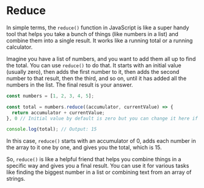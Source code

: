 # Reduce

In simple terms, the `reduce()` function in JavaScript is like a super handy tool that helps you take a bunch of things (like numbers in a list) and combine them into a single result. It works like a running total or a running calculator.

Imagine you have a list of numbers, and you want to add them all up to find the total. You can use `reduce()` to do that. It starts with an initial value (usually zero), then adds the first number to it, then adds the second number to that result, then the third, and so on, until it has added all the numbers in the list. The final result is your answer.

``` javascript
const numbers = [1, 2, 3, 4, 5];

const total = numbers.reduce((accumulator, currentValue) => {
  return accumulator + currentValue;
}, 0 // Initial value by default is zero but you can change it here if you want);

console.log(total); // Output: 15
```

In this case, `reduce()` starts with an accumulator of 0, adds each number in the array to it one by one, and gives you the total, which is 15.

So, `reduce()` is like a helpful friend that helps you combine things in a specific way and gives you a final result. You can use it for various tasks like finding the biggest number in a list or combining text from an array of strings.